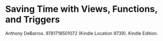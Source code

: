 # Saving Time with Views, Functions, and Triggers

Anthony DeBarros. 9781718501072 (Kindle Location 9739). Kindle Edition. 
